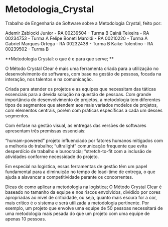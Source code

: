 # Metodologia_Crystal

Trabalho de Engenharia de Software sobre a Metodologia Crystal, feito por:

Ademir Zablocki Junior  - RA 00239504 - Turma B
Cainã Teixeira          - RA 00234753 - Turma A
Felipe Boneti Maroldi   - RA 00210220 - Turma A
Gabriel Marques Ortega  - RA 00232438 - Turma B
Kaike Tolentino         - RA 00239502 - Turma B

**Metodologia Crystal: o que é e para que serve;
**

O Método Crystal Clear é mais uma ferramenta criada para a utilização no desenvolvimento de softwares, com base na gestão de pessoas, focada na interação, nos talentos e na comunicação.

Criada para atender os projetos e as equipes que necessitam das táticas essenciais para a devida solução na questão de pessoas. Com grande importância do desenvolvimento de projetos, a metodologia tem diferentes tipos de segmentos que atendem aos mais variados modelos de projetos, com elementos centrais, porém com práticas específicas a cada um desses segmentos.

Com ênfase na gestão visual, as entregas das versões de softwares apresentam três premissas essenciais:

“humam-powered” projeto influenciado por fatores humanos mitigados com a melhoria do trabalho;
“ultralight” comunicação frequente que evita desperdício de trabalho e burocracia;
“stretch-to-fit com a inclusão de atividades conforme necessidade do projeto.

Em especial na logística, essas ferramentas de gestão têm um papel fundamental para a diminuição no tempo de lead-time de entrega, o que ajuda a alavancar a competitividade perante os concorrentes.

Dicas de como aplicar a metodologia na logística;
O Método Crystal Clear é baseado no tamanho da equipe e nos riscos envolvidos, dividido por cores apropriadas ao nível de criticidade, ou seja, quanto mais escura for a cor, mais crítico é o sistema e será utilizada a metodologia pertinente. Por exemplo, um projeto que envolve uma equipe de 50 pessoas necessitará de uma metodologia mais pesada do que um projeto com uma equipe de apenas 10 pessoas.